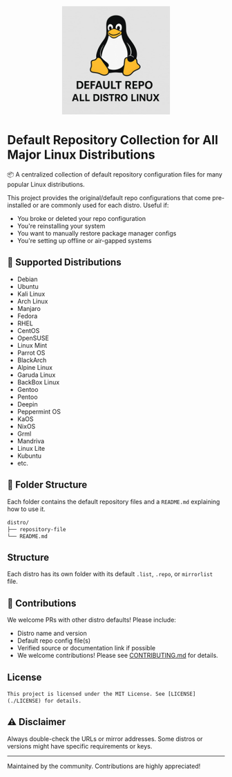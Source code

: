 <p align="center">
   <img src="logo.png" width="250" alt="Default Repo All Distro Linux Logo">
</p>

# Default Repository Collection for All Major Linux Distributions

📦 A centralized collection of default repository configuration files for many popular Linux distributions.

This project provides the original/default repo configurations that come pre-installed or are commonly used for each distro. Useful if:

- You broke or deleted your repo configuration
- You're reinstalling your system
- You want to manually restore package manager configs
- You're setting up offline or air-gapped systems

## 🐧 Supported Distributions
- Debian
- Ubuntu
- Kali Linux
- Arch Linux
- Manjaro
- Fedora
- RHEL
- CentOS
- OpenSUSE
- Linux Mint
- Parrot OS
- BlackArch
- Alpine Linux
- Garuda Linux
- BackBox Linux
- Gentoo
- Pentoo
- Deepin
- Peppermint OS
- KaOS
- NixOS
- Grml
- Mandriva
- Linux Lite
- Kubuntu
- etc.


## 📁 Folder Structure

Each folder contains the default repository files and a `README.md` explaining how to use it.

```
distro/
├── repository-file
└── README.md
```
## Structure

Each distro has its own folder with its default `.list`, `.repo`, or `mirrorlist` file.

## 📌 Contributions

We welcome PRs with other distro defaults! Please include:

- Distro name and version
- Default repo config file(s)
- Verified source or documentation link if possible
- We welcome contributions! Please see [CONTRIBUTING.md](./CONTRIBUTING.md) for details.

## License
```
This project is licensed under the MIT License. See [LICENSE](./LICENSE) for details.
```

## ⚠️ Disclaimer

Always double-check the URLs or mirror addresses. Some distros or versions might have specific requirements or keys.

---
Maintained by the community. Contributions are highly appreciated!
